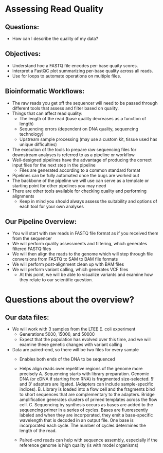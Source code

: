 # Assessing Read Quality

## Questions:
* How can I describe the quality of my data?

## Objectives:
* Understand hoe a FASTQ file encodes per-base quaity scores.
* Interpret a FastQC plot summarizing per-base quality across all reads.
* Use for loops to automate operations on multiple files.

## Bioinformatic Workflows:
* The raw reads you get off the sequencer will need to be passed through different tools that assess and filter based on quality.
* Things that can affect read quality:
  * The length of the read (base quality decreases as a function of length)
  * Sequencing errors (dependent on DNA quality, sequencing technology)
  * Upstream sample processing (may use a custom kit, tissue used has unique difficulties)
* The execution of the tools to prepare raw sequencing files for downstream analyses is referred to as a pipeline or workflow
* Well-designed pipelines have the advantage of producing the correct input files for the next step in the pipeline
  * Files are generated according to a common standard format
* Pipelines can be fully automated once the bugs are worked out
* The backbone of the pipeline we will use can serve as a template or starting point for other pipelines you may need
* There are other tools available for checking quality and performing alignments
  * Keep in mind you should always assess the suitability and options of each tool for your own analyses
  
## Our Pipeline Overview:
* You will start with raw reads in FASTQ file format as if you received them from the sequencer
* We will perform quality assessments and filtering, which generates filtered FASTQ files
* We will then align the reads to the genome which will step through file conversions from FASTQ to SAM to BAM file formats
* We will perform post-alignment clean up with BAM files
* We will perform variant calling, which generates VCF files
  * At this point, we will be able to visualize variants and examine how they relate to our scientific question.
  
# Questions about the overview?

## Our data files:
* We will work with 3 samples from the LTEE E. coli experiment
  * Generations 5000, 15000, and 50000
  * Expect that the population has evolved over this time, and we will examine these genetic changes with variant calling
* Data are paired-end, so there will be two files for every sample
  * Enables both ends of the DNA to be sequenced
  * Helps align reads over repetitive regions of the genome more precisely
    A. Sequencing starts with library preparation. Genomic DNA (or cDNA if starting from RNA) is fragmented size-selected. 5’ and 3’ adapters are ligated. (Adapters can include sample-specific indices).
    B. Library is loaded into a flow cell and the fragments bind to short sequences that are complementary to the adapters. Bridge amplification generates clusters of primed templates across the flow cell.
    C. Sequencing by synthesis occurs as bases are added to the sequencing primer in a series of cycles. Bases are fluorescently labeled and when they are incorporated, they emit a base-specific wavelength that is decoded in an output file. One base is incorporated each cycle. The number of cycles determines the length of the read.

  
  * Paired-end reads can help with sequence assembly, especially if the reference genome is high quality (is with model organisms)


